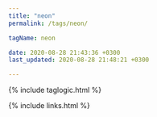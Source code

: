 ```yaml
---
title: "neon"
permalink: /tags/neon/

tagName: neon

date: 2020-08-28 21:43:36 +0300
last_updated: 2020-08-28 21:48:21 +0300

---
```


{% include taglogic.html %}

{% include links.html %}
